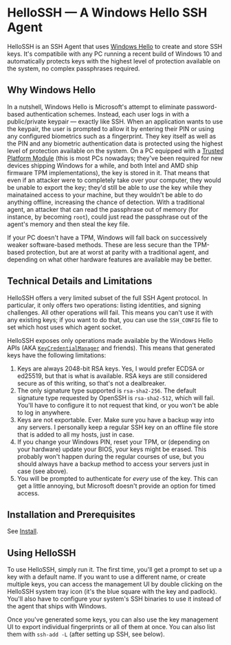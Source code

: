 # HelloSSH &mdash; A Windows Hello SSH Agent
HelloSSH is an SSH Agent that uses [Windows Hello](https://blogs.windows.com/windowsdeveloper/2016/01/26/convenient-two-factor-authentication-with-microsoft-passport-and-windows-hello/) to create and store SSH keys. It's compatibile with any PC running a recent build of Windows 10 and automatically protects keys with the highest level of protection available on the system, no complex passphrases required. 

## Why Windows Hello
In a nutshell, Windows Hello is Microsoft's attempt to eliminate password-based authentication schemes. Instead, each user logs in with a public/private keypair &mdash; exactly like SSH. When an application wants to use the keypair, the user is prompted to allow it by entering their PIN or using any configured biometrics such as a fingerprint. They key itself as well as the PIN and any biometric authentication data is protected using the highest level of protection available on the system. On a PC equipped with a [Trusted Platform Module](https://en.wikipedia.org/wiki/Trusted_Platform_Module) (this is most PCs nowadays; they've been required for new devices shipping Windows for a while, and both Intel and AMD ship firmware TPM implementations), the key is stored in it. That means that even if an attacker were to completely take over your computer, they would be unable to export the key; they'd still be able to *use* the key while they mainatained access to your machine, but they wouldn't be able to do anything offline, increasing the chance of detection. With a traditional agent, an attacker that can read the passphrase out of memory (for instance, by becoming `root`), could just read the passphrase out of the agent's memory and then steal the key file.

If your PC doesn't have a TPM, Windows will fall back on successively weaker software-based methods. These are less secure than the TPM-based protection, but are at worst at parity with a traditional agent, and depending on what other hardware features are available may be better.

## Technical Details and Limitations
HelloSSH offers a very limited subset of the full SSH Agent protocol. In particular, it only offers two operations: listing identities, and signing challenges. All other operations will fail. This means you can't use it with any existing keys; if you want to do that, you can use the `SSH_CONFIG` file to set which host uses which agent socket.

HelloSSH exposes only operations made available by the Windows Hello APIs (AKA [`KeyCredentialManager`](https://docs.microsoft.com/en-us/uwp/api/windows.security.credentials.keycredentialmanager?view=winrt-19041) and friends). This means that generated keys have the following limitations:

1. Keys are always 2048-bit RSA keys. Yes, I would prefer ECDSA or ed25519, but that is what is available. RSA keys are still considered secure as of this writing, so that's not a dealbreaker.
2. The only signature type supported is `rsa-sha2-256`. The default signature type requested by OpenSSH is `rsa-sha2-512`, which will fail. You'll have to configure it to not request that kind, or you won't be able to log in anywhere.
3. Keys are not exportable. Ever. Make sure you have a backup way into any servers. I personally keep a regular SSH key on an offline file store that is added to all my hosts, just in case. 
4. If you change your Windows PIN, reset your TPM, or (depending on your hardware) update your BIOS, your keys might be erased. This probably won't happen during the regular courses of use, but you should always have a backup method to access your servers just in case (see above).
5. You will be prompted to authenticate for *every* use of the key. This can get a little annoying, but Microsoft doesn't provide an option for timed access. 

## Installation and Prerequisites
See [Install](Install.md).
## Using HelloSSH
To use HelloSSH, simply run it. The first time, you'll get a prompt to set up a key with a default name. If you want to use a different name, or create multiple keys, you can access the management UI by double clicking on the HelloSSH system tray icon (it's the blue square with the key and padlock). You'll also have to configure your system's SSH binaries to use it instead of the agent that ships with Windows.

Once you've generated some keys, you can also use the key management UI to export individual fingerprints or all of them at once. You can also list them with `ssh-add -L` (after setting up SSH, see below).
